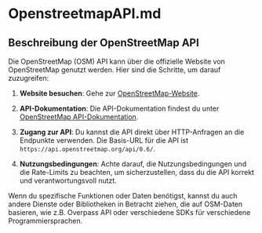 # OpenstreetmapAPI.md

## Beschreibung der OpenStreetMap API

Die OpenStreetMap (OSM) API kann über die offizielle Website von OpenStreetMap genutzt werden. Hier sind die Schritte, um darauf zuzugreifen:

1. **Website besuchen**: Gehe zur [OpenStreetMap-Website](https://www.openstreetmap.org/).

2. **API-Dokumentation**: Die API-Dokumentation findest du unter [OpenStreetMap API-Dokumentation](https://wiki.openstreetmap.org/wiki/API).

3. **Zugang zur API**: Du kannst die API direkt über HTTP-Anfragen an die Endpunkte verwenden. Die Basis-URL für die API ist `https://api.openstreetmap.org/api/0.6/`.

4. **Nutzungsbedingungen**: Achte darauf, die Nutzungsbedingungen und die Rate-Limits zu beachten, um sicherzustellen, dass du die API korrekt und verantwortungsvoll nutzt.

Wenn du spezifische Funktionen oder Daten benötigst, kannst du auch andere Dienste oder Bibliotheken in Betracht ziehen, die auf OSM-Daten basieren, wie z.B. Overpass API oder verschiedene SDKs für verschiedene Programmiersprachen.
